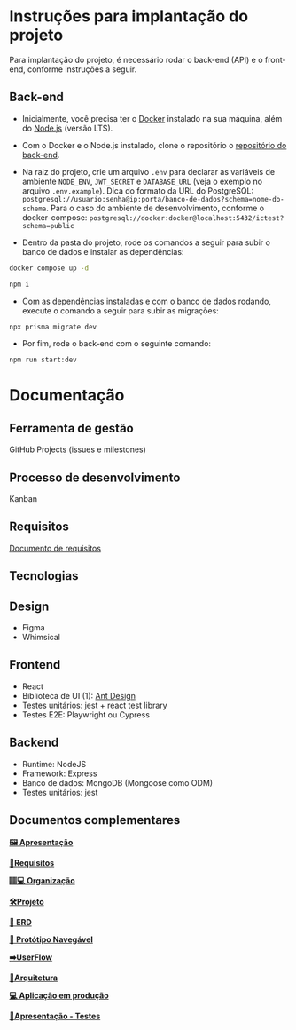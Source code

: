 # Instruções para implantação do projeto

Para implantação do projeto, é necessário rodar o back-end (API) e o front-end, conforme instruções a seguir.

## Back-end

- Inicialmente, você precisa ter o [Docker](https://www.docker.com/) instalado na sua máquina, além do [Node.js](https://nodejs.org/en) (versão LTS).

- Com o Docker e o Node.js instalado, clone o repositório o [repositório do back-end](https://github.com/ictestufba/ictest-backend).

- Na raiz do projeto, crie um arquivo `.env` para declarar as variáveis de ambiente `NODE_ENV`, `JWT_SECRET` e `DATABASE_URL` (veja o exemplo no arquivo `.env.example`). Dica do formato da URL do PostgreSQL: `postgresql://usuario:senha@ip:porta/banco-de-dados?schema=nome-do-schema`. Para o caso do ambiente de desenvolvimento, conforme o docker-compose: `postgresql://docker:docker@localhost:5432/ictest?schema=public`

- Dentro da pasta do projeto, rode os comandos a seguir para subir o banco de dados e instalar as dependências:

```bash
docker compose up -d
```

```bash
npm i
```

- Com as dependências instaladas e com o banco de dados rodando, execute o comando a seguir para subir as migrações:

```bash
npx prisma migrate dev
```

- Por fim, rode o back-end com o seguinte comando:

```bash
npm run start:dev
```

# Documentação

## Ferramenta de gestão
GitHub Projects (issues e milestones)

## Processo de desenvolvimento
Kanban

## Requisitos
[Documento de requisitos](https://docs.google.com/spreadsheets/d/1_8DkqfZRIkV0UVfI4jnyzxO-GWy2yUjhO6l257PduEU/edit#gid=0)

## Tecnologias

## Design
- Figma
- Whimsical

## Frontend
- React
- Biblioteca de UI (1): [Ant Design](https://ant.design/components/overview/)
- Testes unitários: jest + react test library
- Testes E2E: Playwright ou Cypress

## Backend
- Runtime: NodeJS
- Framework: Express
- Banco de dados: MongoDB (Mongoose como ODM)
- Testes unitários: jest

## Documentos complementares

**[🖼️ Apresentação](https://docs.google.com/presentation/d/1up1pNUc-lEF3kwGWe2mHribKED30_BXIN3M7yvZcyCs/edit?usp=sharing)**

**[📝Requisitos](https://docs.google.com/spreadsheets/d/1_8DkqfZRIkV0UVfI4jnyzxO-GWy2yUjhO6l257PduEU/edit#gid=0)**

**[🏽‍💻 Organização](https://github.com/ictestufba)**

**[🛠️Projeto](https://github.com/orgs/ictestufba/projects/1)**

**[🔀 ERD](https://whimsical.com/erd-ictest-7T2iPXGwiC9E3aRY5in5Uq)**

**[🎨 Protótipo Navegável](https://www.figma.com/proto/eRpAMntIiMcvAIUacHEoez/ictestufba?node-id=57-16051&scaling=min-zoom&page-id=1%3A2&starting-point-node-id=57%3A16051)**

**[➡️UserFlow](https://whimsical.com/userflow-ictest-XxSCN4xxVWwnpLDXXVJY7F)**

**[📐Arquitetura](https://whimsical.com/ictest-arquitetura-82rUC9BaZGkek2YkNim7E9)**

**[💻 Aplicação em produção](https://ictest-frontend.vercel.app/login)**

**[🧪Apresentação - Testes](https://docs.google.com/presentation/d/102RCn6x8P_sTnGRlzhLy_tyw5474Rn4yu79ui5ljgCk/edit?usp=sharing)**

